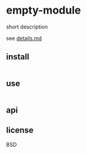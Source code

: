 # empty-module

short description

see [details.md](details.md)

## install

```
```

## use

```javascript
```

## api

## license

BSD

